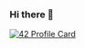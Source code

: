 ### Hi there 👋

[![42 Profile Card](https://1337-readme-xi.vercel.app/api/profile?cursus=42&dark=true&login=toxiic)](https://github.com/mohouyizme/1337-readme)

<!--
**mohouyizme/mohouyizme** is a ✨ _special_ ✨ repository because its `README.md` (this file) appears on your GitHub profile.

Here are some ideas to get you started:

- 🔭 I’m currently working on ...
- 🌱 I’m currently learning ...
- 👯 I’m looking to collaborate on ...
- 🤔 I’m looking for help with ...
- 💬 Ask me about ...
- 📫 How to reach me: ...
- 😄 Pronouns: ...
- ⚡ Fun fact: ...
-->
